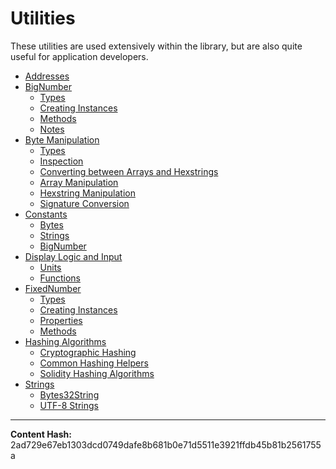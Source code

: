 
Utilities
=========


These utilities are used extensively within the library, but
are also quite useful for application developers.


* [Addresses](address)
* [BigNumber](bignumber)
  * [Types](bignumber)
  * [Creating Instances](bignumber)
  * [Methods](bignumber)
  * [Notes](bignumber)
* [Byte Manipulation](bytes)
  * [Types](bytes)
  * [Inspection](bytes)
  * [Converting between Arrays and Hexstrings](bytes)
  * [Array Manipulation](bytes)
  * [Hexstring Manipulation](bytes)
  * [Signature Conversion](bytes)
* [Constants](constants)
  * [Bytes](constants)
  * [Strings](constants)
  * [BigNumber](constants)
* [Display Logic and Input](display-logic)
  * [Units](display-logic)
  * [Functions](display-logic)
* [FixedNumber](fixednumber)
  * [Types](fixednumber)
  * [Creating Instances](fixednumber)
  * [Properties](fixednumber)
  * [Methods](fixednumber)
* [Hashing Algorithms](hashing)
  * [Cryptographic Hashing](hashing)
  * [Common Hashing Helpers](hashing)
  * [Solidity Hashing Algorithms](hashing)
* [Strings](strings)
  * [Bytes32String](strings)
  * [UTF-8 Strings](strings)



-----
**Content Hash:** 2ad729e67eb1303dcd0749dafe8b681b0e71d5511e3921ffdb45b81b2561755a
